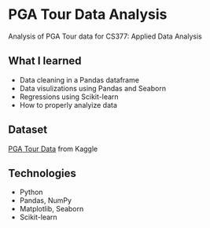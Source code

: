# PGA Tour Data Analysis

Analysis of PGA Tour data for CS377: Applied Data Analysis 

## What I learned

- Data cleaning in a Pandas dataframe
- Data visulizations using Pandas and Seaborn
- Regressions using Scikit-learn
- How to properly analyize data

## Dataset

[PGA Tour Data](https://www.kaggle.com/jmpark746/pga-tour-data-2010-2018) from Kaggle

## Technologies

- Python
- Pandas, NumPy
- Matplotlib, Seaborn
- Scikit-learn